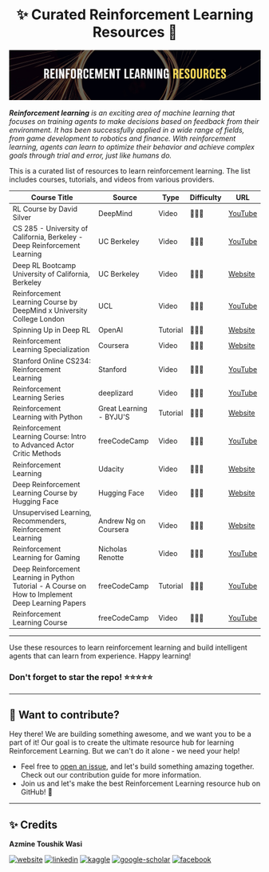 <h1 align="center">✨ <b> Curated Reinforcement Learning Resources </b> 🚀</h1>
<img src="fig/demo.jpg">


***Reinforcement learning** is an exciting area of machine learning that focuses on training agents to make decisions based on feedback from their environment. It has been successfully applied in a wide range of fields, from game development to robotics and finance. With reinforcement learning, agents can learn to optimize their behavior and achieve complex goals through trial and error, just like humans do.*

This is a curated list of resources to learn reinforcement learning. The list includes courses, tutorials, and videos from various providers.

| Course Title | Source | Type | Difficulty | URL |
| --- | --- | --- | --- | --- |
| RL Course by David Silver | DeepMind | Video | 💚💚💚 | [YouTube](https://lnkd.in/gd8bcwKW) |
| CS 285 - University of California, Berkeley - Deep Reinforcement Learning | UC Berkeley | Video | 💚💚💚 | [YouTube](https://lnkd.in/gPKW6Q-6) |
| Deep RL Bootcamp University of California, Berkeley | UC Berkeley | Video | 💚💚💚 | [Website](https://lnkd.in/gz2Pfp6R) |
| Reinforcement Learning Course by DeepMind x University College London | UCL | Video | 💚💚💚 | [YouTube](https://www.youtube.com/playlist?list=PLqYmG7hTraZDVH599EItlEWsUOsJbAodm) |
| Spinning Up in Deep RL | OpenAI | Tutorial | 💚💚🤍 | [Website](https://lnkd.in/gX6sG6w8) |
| Reinforcement Learning Specialization | Coursera | Video | 💚💚🤍 | [Website](https://lnkd.in/guHeasdQ) |
| Stanford Online CS234: Reinforcement Learning | Stanford | Video | 💚💚🤍 | [YouTube](https://lnkd.in/gqdrVNFv) |
| Reinforcement Learning Series | deeplizard | Video | 💚💚🤍 | [YouTube](https://lnkd.in/gE9GFz_X) |
| Reinforcement Learning with Python | Great Learning - BYJU'S | Tutorial | 💚🤍🤍 | [Website](https://lnkd.in/gy98SmrJ) |
| Reinforcement Learning Course: Intro to Advanced Actor Critic Methods | freeCodeCamp | Video | 💚💚🤍 | [YouTube](https://lnkd.in/ghAkMuYY) |
| Reinforcement Learning | Udacity | Video | 💚🤍🤍 | [Website](https://lnkd.in/gFR5y4wU) |
| Deep Reinforcement Learning Course by Hugging Face | Hugging Face | Video | 💚💚🤍 | [Website](https://lnkd.in/ggeePQTF) |
| Unsupervised Learning, Recommenders, Reinforcement Learning | Andrew Ng on Coursera | Video | 💚💚💚 | [Website](https://lnkd.in/gqjdWBdG) |
| Reinforcement Learning for Gaming | Nicholas Renotte | Video | 💚💚🤍 | [YouTube](https://lnkd.in/g9gYbAws) |
| Deep Reinforcement Learning in Python Tutorial - A Course on How to Implement Deep Learning Papers | freeCodeCamp | Tutorial | 💚💚🤍 | [YouTube](https://lnkd.in/gYpecyG5) |
| Reinforcement Learning Course | freeCodeCamp | Video | 💚🤍🤍 | [YouTube](https://lnkd.in/gBQ5Nsvd) |


---
Use these resources to learn reinforcement learning and build intelligent agents that can learn from experience. Happy learning!

### Don't forget to **star** the repo! ⭐⭐⭐⭐⭐

---
## 👋 **Want to contribute?**

Hey there! We are building something awesome, and we want you to be a part of it! Our goal is to create the ultimate resource hub for learning Reinforcement Learning. But we can't do it alone - we need your help!
- Feel free to [open an issue](https://github.com/azminewasi/Reinforcement-Learning-Resources/issues/new/choose), and let's build something amazing together. Check out our contribution guide for more information.
- Join us and let's make the best Reinforcement Learning resource hub on GitHub! 🚀

---

## ✨ **Credits**
**Azmine Toushik Wasi**

 [![website](https://img.shields.io/badge/-Website-blue?style=flat-square&logo=rss&color=1f1f15)](https://azminewasi.github.io) 
 [![linkedin](https://img.shields.io/badge/LinkedIn-%320beff?style=flat-square&logo=linkedin&color=1f1f18)](https://www.linkedin.com/in/azmine-toushik-wasi/) 
 [![kaggle](https://img.shields.io/badge/Kaggle-%2320beff?style=flat-square&logo=kaggle&color=1f1f1f)](https://www.kaggle.com/azminetoushikwasi) 
 [![google-scholar](https://img.shields.io/badge/Google%20Scholar-%2320beff?style=flat-square&logo=google-scholar&color=1f1f18)](https://scholar.google.com/citations?user=X3gRvogAAAAJ&hl=en) 
 [![facebook](https://img.shields.io/badge/Facebook-%2320beff?style=flat-square&logo=facebook&color=1f1f15)](https://www.facebook.com/cholche.gari.zatrabari/)
